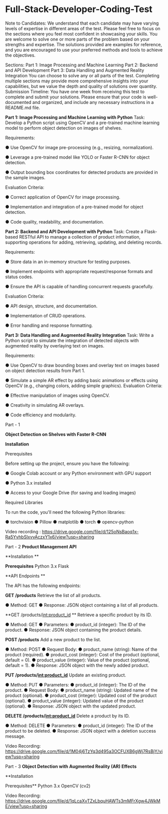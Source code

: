 # Full-Stack-Developer-Coding-Test

Note to Candidates: We understand that each candidate may have varying levels of expertise
in different areas of the test. Please feel free to focus on the sections where you feel most
confident in showcasing your skills. You are welcome to solve one or more parts of the problem
based on your strengths and expertise. The solutions provided are examples for reference, and
you are encouraged to use your preferred methods and tools to achieve the objectives.

Sections:
Part 1: Image Processing and Machine Learning
Part 2: Backend and API Development
Part 3: Data Handling and Augmented Reality Integration
You can choose to solve any or all parts of the test. Completing multiple sections may provide
more comprehensive insights into your capabilities, but we value the depth and quality of
solutions over quantity.
Submission Timeline: You have one week from receiving this test to complete and submit your
solutions. Please ensure that your code is well-documented and organized, and include any
necessary instructions in a README.md file.

**Part 1: Image Processing and Machine Learning with Python**
Task: Develop a Python script using OpenCV and a pre-trained machine learning model to
perform object detection on images of shelves.

Requirements:

● Use OpenCV for image pre-processing (e.g., resizing, normalization).

● Leverage a pre-trained model like YOLO or Faster R-CNN for object detection.

● Output bounding box coordinates for detected products are provided in the sample images.

Evaluation Criteria:

● Correct application of OpenCV for image processing.

● Implementation and integration of a pre-trained model for object detection.

● Code quality, readability, and documentation.

**Part 2: Backend and API Development with Python**
Task: Create a Flask-based RESTful API to manage a collection of product information,
supporting operations for adding, retrieving, updating, and deleting records.

Requirements:

● Store data in an in-memory structure for testing purposes.

● Implement endpoints with appropriate request/response formats and status codes.

● Ensure the API is capable of handling concurrent requests gracefully.

Evaluation Criteria:

● API design, structure, and documentation.

● Implementation of CRUD operations.

● Error handling and response formatting.

**Part 3: Data Handling and Augmented Reality Integration**
Task: Write a Python script to simulate the integration of detected objects with augmented
reality by overlaying text on images.

Requirements:

● Use OpenCV to draw bounding boxes and overlay text on images based on object
detection results from Part 1.

● Simulate a simple AR effect by adding basic animations or effects using OpenCV (e.g.,
changing colors, adding simple graphics).
Evaluation Criteria:

● Effective manipulation of images using OpenCV.

● Creativity in simulating AR overlays.

● Code efficiency and modularity.


Part - 1

**Object Detection on Shelves with Faster R-CNN**

**Installation**

Prerequisites

Before setting up the project, ensure you have the following:

● Google Colab account or any Python environment with GPU support

● Python 3.x installed

● Access to your Google Drive (for saving and loading images)

Required Libraries

To run the code, you'll need the following Python libraries:

● torchvision
● Pillow
● matplotlib
● torch
● opencv-python

Video recording : 
https://drive.google.com/file/d/125oNsBaoq1x-Ra5YvhbSlxvvAczxY1x6/view?usp=sharing 

Part - 2
**Product Management API**

**Installation **

**Prerequisites**
Python 3.x
Flask


**API Endpoints **

The API has the following endpoints:

**GET /products**
Retrieve the list of all products.

● Method: GET
● Response: JSON object containing a list of all products.


**GET /products/<int:product_id> **
Retrieve a specific product by its ID.

● Method: GET
● Parameters:
   ● product_id (integer): The ID of the product.
● Response: JSON object containing the product details.


**POST /products**
Add a new product to the list.

● Method: POST
● Request Body:
   ● product_name (string): Name of the product (required).
   ● product_cost (integer): Cost of the product (optional, default = 0).
   ● product_value (integer): Value of the product (optional, default = 1).
● Response: JSON object with the newly added product.


**PUT /products/<int:product_id>**
Update an existing product.

● Method: PUT
● Parameters:
   ● product_id (integer): The ID of the product.
● Request Body:
   ● product_name (string): Updated name of the product (optional).
   ● product_cost (integer): Updated cost of the product (optional).
   ● product_value (integer): Updated value of the product (optional).
● Response: JSON object with the updated product.


**DELETE /products/<int:product_id>**
Delete a product by its ID.

● Method: DELETE
● Parameters:
   ● product_id (integer): The ID of the product to be deleted.
● Response: JSON object with a deletion success message.

Video Recording: 
https://drive.google.com/file/d/1M04j6TzYq3d495a3OCFUXB6gWj7RsBjY/view?usp=sharing

Part - 3
**Object Detection with Augmented Reality (AR) Effects**

**Installation

Prerequisites**
  Python 3.x
  OpenCV (cv2)

Video Recording: 
https://drive.google.com/file/d/1qLcaXvTZxLbquHAWTs3mMFrXgw4JWkME/view?usp=sharing
